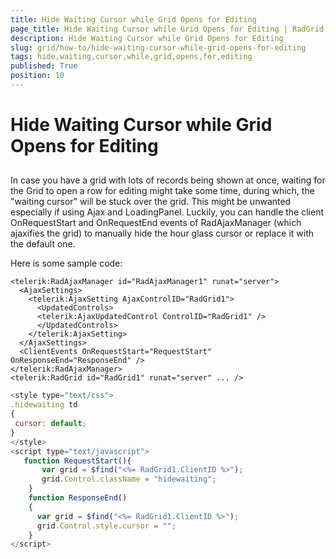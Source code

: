 ```yaml
---
title: Hide Waiting Cursor while Grid Opens for Editing
page_title: Hide Waiting Cursor while Grid Opens for Editing | RadGrid for ASP.NET AJAX Documentation
description: Hide Waiting Cursor while Grid Opens for Editing
slug: grid/how-to/hide-waiting-cursor-while-grid-opens-for-editing
tags: hide,waiting,cursor,while,grid,opens,for,editing
published: True
position: 10
---
```


# Hide Waiting Cursor while Grid Opens for Editing



## 

In case you have a grid with lots of records being shown at once, waiting for the Grid to open a row for editing might take some time, during which, the "waiting cursor" will be stuck over the grid. This might be unwanted especially if using Ajax and LoadingPanel. Luckily, you can handle the client OnRequestStart and OnRequestEnd events of RadAjaxManager (which ajaxifies the grid) to manually hide the hour glass cursor or replace it with the default one.

Here is some sample code:

````ASP.NET
<telerik:RadAjaxManager id="RadAjaxManager1" runat="server">
  <AjaxSettings>    
    <telerik:AjaxSetting AjaxControlID="RadGrid1">       
      <UpdatedControls>          
      <telerik:AjaxUpdatedControl ControlID="RadGrid1" />       
      </UpdatedControls>    
    </telerik:AjaxSetting>  
  </AjaxSettings>  
  <ClientEvents OnRequestStart="RequestStart" OnResponseEnd="ResponseEnd" />
</telerik:RadAjaxManager> 
<telerik:RadGrid id="RadGrid1" runat="server" ... /> 			
````



````JavaScript
<style type="text/css">        
.hidewaiting td        
{            
 cursor: default;        
}           
</style>
<script type="text/javascript">
   function RequestStart(){       
       var grid = $find("<%= RadGrid1.ClientID %>");     
       grid.Control.className = "hidewaiting"; 
    }
    function ResponseEnd()
    {     
      var grid = $find("<%= RadGrid1.ClientID %>");   
      grid.Control.style.cursor = "";
    }		
</script>	
````


